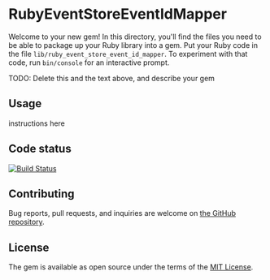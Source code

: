 # RubyEventStoreEventIdMapper

Welcome to your new gem! In this directory, you'll find the files you need to be able to package up your Ruby library into a gem. Put your Ruby code in the file `lib/ruby_event_store_event_id_mapper`. To experiment with that code, run `bin/console` for an interactive prompt.

TODO: Delete this and the text above, and describe your gem

## Usage

instructions here

## Code status

[![Build Status](https://semaphoreci.com/api/v1/midnight-wonderer/event-id-mapper/branches/master/shields_badge.svg)](https://semaphoreci.com/midnight-wonderer/event-id-mapper)

## Contributing

Bug reports, pull requests, and inquiries are welcome on [the GitHub repository](https://github.com/the-cave/ruby_event_store_event_id_mapper).

## License

The gem is available as open source under the terms of the [MIT License](https://opensource.org/licenses/MIT).
